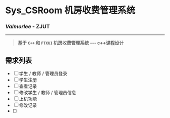 # Sys_CSRoom 机房收费管理系统
### *Valmorlee* - ZJUT

---
> **基于 ``C++`` 和 ``FTXUI`` 机房收费管理系统 --- c++课程设计**

## 需求列表

- [ ] 学生 / 教师 / 管理员登录
- [ ] 学生注册
- [ ] 查看记录
- [ ] 修改学生 / 教师 / 管理员信息
- [ ] 上机功能
- [ ] 修改记录
- [ ] 
